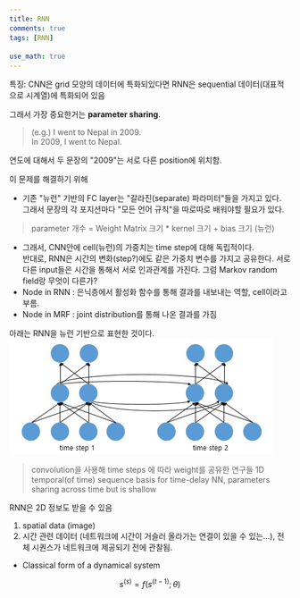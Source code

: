 ```yaml
---
title: RNN
comments: true
tags: [RNN]

use_math: true
---
```

특징: CNN은 grid 모양의 데이터에 특화되있다면 RNN은 sequential 데이터(대표적으로 시계열)에 특화되어 있음     

그래서 가장 중요한거는 **parameter sharing**.    

>(e.g.) I went to Nepal in 2009.     
>      In 2009, I went to Nepal.     

연도에 대해서 두 문장의 "2009"는 서로 다른 position에 위치함.    

이 문제를 해결하기 위해     
- 기존 "뉴런" 기반의 FC layer는 "갈라진(separate) 파라미터"들을 가지고 있다. 그래서 문장의 각 포지션마다 "모든 언어 규칙"을 따로따로 배워야할 필요가 있다.     
> parameter 개수 = Weight Matrix 크기 * kernel 크기 + bias 크기 (뉴런)

- 그래서, CNN안에 cell(뉴런)의 가중치는 time step에 대해 독립적이다.     
 반대로, RNN은 시간의 변화(step?)에도 같은 가중치 변수를 가지고 공유한다. 서로 다른 input들은 시간을 통해서 서로 인과관계를 가진다.
그럼 Markov random field랑 무엇이 다른가?
- Node in RNN : 은닉층에서 활성화 함수를 통해 결과를 내보내는 역할, cell이라고 부름.
- Node in MRF : joint distribution를 통해 나온 결과를 가짐

아래는 RNN을 뉴런 기반으로 표현한 것이다.    
![RNN](/assets/img/rnn.jpg)

> convolution을 사용해 time steps 에 따라 weight를 공유한 연구들
>  1D temporal(of time) sequence
>  basis for time-delay NN, parameters sharing across time but is shallow

RNN은 2D 정보도 받을 수 있음
 1. spatial data (image)
 2. 시간 관련 데이터 (네트워크에 시간이 거슬러 올라가는 연결이 있을 수 있는...), 전체 시퀀스가 네트워크에 제공되기 전에 관찰됨.

- Classical form of a dynamical system    
    
$$s^{(s)}=f(s^{(t-1)};\theta)$$

